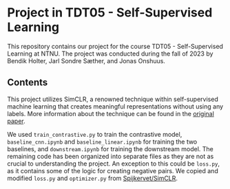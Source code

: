 # Project in TDT05 - Self-Supervised Learning

This repository contains our project for the course TDT05 - Self-Supervised
Learning at NTNU. The project was conducted during the fall of 2023 by Bendik
Holter, Jarl Sondre Sæther, and Jonas Onshuus.

## Contents

This project utilizes SimCLR, a renowned technique within self-supervised
machine learning that creates meaningful representations without using any
labels. More information about the technique can be found in the [original
paper](https://arxiv.org/pdf/2002.05709.pdf).

We used `train_contrastive.py` to train the contrastive model,
`baseline_cnn.ipynb` and `baseline_linear.ipynb` for training the two baselines,
and `downstream.ipynb` for training the downstream model. The remaining code has
been organized into separate files as they are not as crucial to understanding
the project. An exception to this could be `loss.py`, as it contains some of
the logic for creating negative pairs. We copied and modified `loss.py` and
`optimizer.py` from [Spijkervet/SimCLR](https://github.com/Spijkervet/SimCLR).
